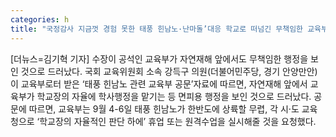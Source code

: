 ```yaml
---
categories: h
title: "국정감사 지금껏 경험 못한 태풍 힌남노·난마돌’대응 학교로 떠넘긴 무책임한 교육부"
---
```

[더뉴스=김기혁 기자] 수장이 공석인 교육부가 자연재해 앞에서도 무책임한 행정을 보인 것으로 드러났다. 국회 교육위원회 소속 강득구 의원(더불어민주당, 경기 안양만안)이 교육부로터 받은 ‘태풍 힌남노 관련 교육부 공문’자료에 따르면, 자연재해 앞에서 교육부가 학교장의 자율에 학사행정을 맡기는 등 면피용 행정을 보인 것으로 드러났다.																공문에 따르면, 교육부는 9월 4-6일 태풍 힌남노가 한반도에 상륙할 무렵, 각 시·도 교육청으로 ‘학교장의 자율적인 판단 하에’ 휴업 또는 원격수업을 실시해줄 것을 요청했다.